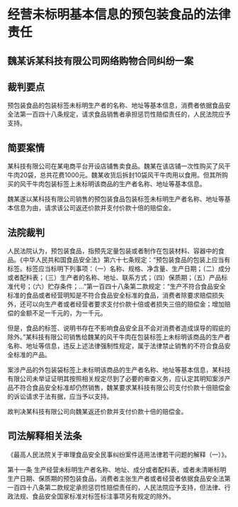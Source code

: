 # 经营未标明基本信息的预包装食品的法律责任



## 魏某诉某科技有限公司网络购物合同纠纷一案

## 裁判要点

预包装食品的包装标签未标明生产者的名称、地址等基本信息，消费者依据食品安全法第一百四十八条规定，请求食品销售者承担惩罚性赔偿责任的，人民法院应予支持。

## 简要案情

某科技有限公司在某电商平台开设店铺售卖食品。魏某在该店铺一次性购买了风干牛肉20袋，总共花费1000元。魏某收货后拆封10袋风干牛肉用以食用。但其所购买的风干牛肉包装标签上未标明该商品的生产者名称、地址等基本信息。

魏某遂以某科技有限公司销售的预包装食品包装标签未标明生产者名称、地址等基本信息为由，请求该公司返还价款并支付价款十倍的赔偿金。

## 法院裁判

人民法院认为，预包装食品，指预先定量包装或者制作在包装材料、容器中的食品。《中华人民共和国食品安全法》第六十七条规定：“预包装食品的包装上应当有标签。标签应当标明下列事项：（一）名称、规格、净含量、生产日期；（二）成分或者配料表；（三）生产者的名称、地址、联系方式；（四）保质期；（五）产品标准代号；（六）贮存条件；…”第一百四十八条第二款规定：“生产不符合食品安全标准的食品或者经营明知是不符合食品安全标准的食品，消费者除要求赔偿损失外，还可以向生产者或者经营者要求支付价款十倍或者损失三倍的赔偿金；增加赔偿的金额不足一千元的，为一千元。

但是，食品的标签、说明书存在不影响食品安全且不会对消费者造成误导的瑕疵的除外。”某科技有限公司销售给魏某的风干牛肉在包装标签上未标明该商品的生产者名称、地址等信息，违反上述法律强制性规定，属于法律禁止销售的不符合食品安全标准的产品。

案涉产品的外包装袋标签上未标明该商品的生产者名称、地址等基本信息，某科技有限公司未举证证明其按照相关规定尽到了必要的审查义务，应认定其明知案涉产品不符合食品安全标准却仍然销售，魏某要求某科技有限公司支付价款十倍赔偿金的诉讼请求于法有据，应当予以支持。

故判决某科技有限公司向魏某返还价款并支付价款十倍的赔偿金。

## 司法解释相关法条

《最高人民法院关于审理食品安全民事纠纷案件适用法律若干问题的解释（一）》。

第十一条 生产经营未标明生产者名称、地址、成分或者配料表，或者未清晰标明生产日期、保质期的预包装食品，消费者主张生产者或者经营者依据食品安全法第一百四十八条第二款规定承担惩罚性赔偿责任的，人民法院应予支持，但法律、行政法规、食品安全国家标准对标签标注事项另有规定的除外。